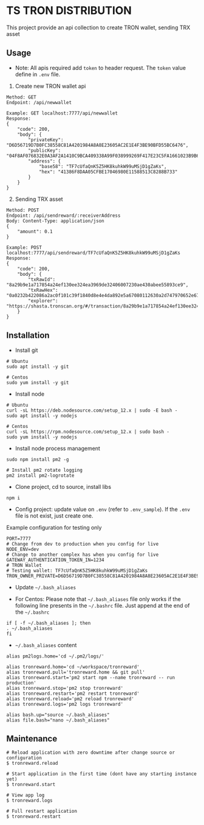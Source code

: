 # TS TRON DISTRIBUTION

This project provide an api collection to create TRON wallet, sending TRX asset

## Usage
* Note: All apis required add `token` to header request. The `token` value define in `.env` file.

1. Create new TRON wallet api
```
Method: GET
Endpoint: /api/newwallet

Example: GET localhost:7777/api/newwallet
Response:
{
    "code": 200,
    "body": {
        "privateKey": "D6D56719D7B0FC38558C81A4201984A8A8E23605AC2E1E4F3BE90BFD55BC6476",
        "publicKey": "04F8AF076832E0A3AF2A1410C9BCA409338A99F038999269F417E23C5FA1661023B9B65622C7ADA77DCC2C1AB4AD9BC46D2C3CEBCDFDEB646D6733120C5F058159",
        "address": {
            "base58": "TF7cUfaQnK5Z5HK8kuhkW99uMSjD1gZaKs",
            "hex": "41386F8DAA05CFBE17046980E11588513C8288B733"
        }
    }
}
```

2. Sending TRX asset
```
Method: POST
Endpoint: /api/sendreward/:receiverAddress
Body: Content-Type: application/json
{
	"amount": 0.1
}

Example: POST localhost:7777/api/sendreward/TF7cUfaQnK5Z5HK8kuhkW99uMSjD1gZaKs
Response:
{
    "code": 200,
    "body": {
        "txRawId": "8a29b9e1a717854a24ef130ee324ea3969de32406007230ae430abee55893ce9",
        "txRawHex": "0a0232b422086a2ac0f101c39f1840d8e4e4da892e5a67080112630a2d747970652e676f6f676c65617069732e636f6d2f70726f746f636f6c2e5472616e73666572436f6e747261637412320a1541cba6374124b2320e7ff309033ecba4be5f81b2ea121541386f8daa05cfbe17046980e11588513c8288b73318a08d0670ad93e1da892e",
        "explorer": "https://shasta.tronscan.org/#/transaction/8a29b9e1a717854a24ef130ee324ea3969de32406007230ae430abee55893ce9"
    }
}
```

## Installation

- Install git
```
# Ubuntu
sudo apt install -y git

# Centos
sudo yum install -y git
```
- Install node
```
# Ubuntu
curl -sL https://deb.nodesource.com/setup_12.x | sudo -E bash -
sudo apt install -y nodejs

# Centos
curl -sL https://rpm.nodesource.com/setup_12.x | sudo bash -
sudo yum install -y nodejs
```

- Install node process management
```
sudo npm install pm2 -g

# Install pm2 rotate logging
pm2 install pm2-logrotate
```

- Clone project, cd to source, install libs
```
npm i
```

- Config project: update value on `.env` (refer to `.env_sample`). If the `.env` file is not exist, just create one.

Example configuration for testing only
```
PORT=7777
# Change from dev to production when you config for live
NODE_ENV=dev
# Change to another complex has when you config for live
GATEWAY_AUTHENTICATION_TOKEN_IN=1234
# TRON Wallet
# Testing wallet: TF7cUfaQnK5Z5HK8kuhkW99uMSjD1gZaKs
TRON_OWNER_PRIVATE=D6D56719D7B0FC38558C81A4201984A8A8E23605AC2E1E4F3BE90BFD55BC6476
```

- Update `~/.bash_aliases`

* For Centos: Please note that `~/.bash_aliases` file only works if the following line presents in the `~/.bashrc` file. Just append at the end of the `~/.bashrc`
```
if [ -f ~/.bash_aliases ]; then
. ~/.bash_aliases
fi
```

* `~/.bash_aliases` content
```
alias pm2logs.home='cd ~/.pm2/logs/'

alias tronreward.home='cd ~/workspace/tronreward'
alias tronreward.pull='tronreward.home && git pull'
alias tronreward.start='pm2 start npm --name tronreward -- run production'
alias tronreward.stop='pm2 stop tronreward'
alias tronreward.restart='pm2 restart tronreward'
alias tronreward.reload='pm2 reload tronreward'
alias tronreward.logs='pm2 logs tronreward'

alias bash.up="source ~/.bash_aliases"
alias file.bash="nano ~/.bash_aliases"
```


## Maintenance

```
# Reload application with zero downtime after change source or configuration
$ tronreward.reload

# Start application in the first time (dont have any starting instance yet)
$ tronreward.start

# View app log
$ tronreward.logs

# Full restart application
$ tronreward.restart
```
